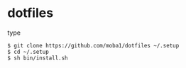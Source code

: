 # dotfiles
type
```
$ git clone https://github.com/moba1/dotfiles ~/.setup
$ cd ~/.setup
$ sh bin/install.sh
```
